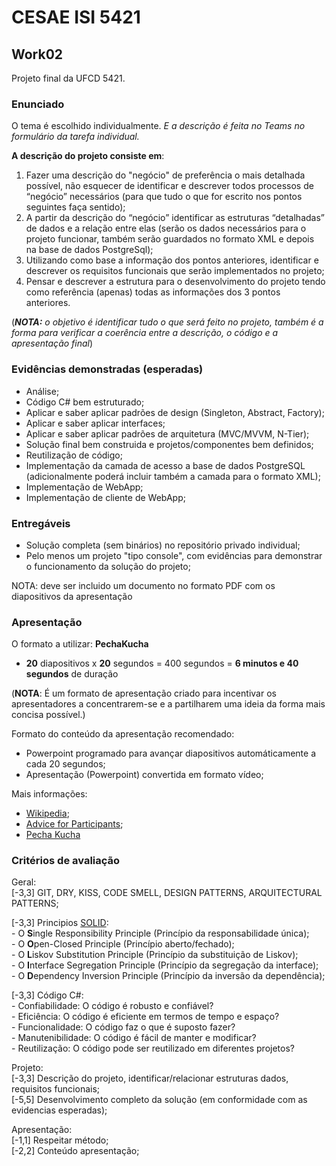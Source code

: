 # CESAE ISI 5421 
 
## Work02
 
Projeto final da UFCD 5421.

### Enunciado

O tema é escolhido individualmente. *E a descrição é feita no Teams no formulário da tarefa individual.*

**A descrição do projeto consiste em**:
1.	Fazer uma descrição do "negócio" de preferência o mais detalhada possível, não esquecer de identificar e descrever todos processos de “negócio” necessários (para que tudo o que for escrito nos pontos seguintes faça sentido);
2.	A partir da descrição do “negócio” identificar as estruturas “detalhadas” de dados e a relação entre elas (serão os dados necessários para o projeto funcionar, também serão guardados no formato XML e depois na base de dados PostgreSql);
3.	Utilizando como base a informação dos pontos anteriores, identificar e descrever os requisitos funcionais que serão implementados no projeto;
4.	Pensar e descrever a estrutura para o desenvolvimento do projeto tendo como referência (apenas) todas as informações dos 3 pontos anteriores.

(***NOTA:** o objetivo é identificar tudo o que será feito no projeto, também é a forma para verificar a coerência entre a descrição, o código e a apresentação final*)

### Evidências demonstradas (esperadas)

  - Análise;
  - Código C# bem estruturado;
  - Aplicar e saber aplicar padrões de design (Singleton, Abstract, Factory);
  - Aplicar e saber aplicar interfaces;
  - Aplicar e saber aplicar padrões de arquitetura (MVC/MVVM, N-Tier);
  - Solução final bem construida e projetos/componentes bem definidos;
  - Reutilização de código;
  - Implementação da camada de acesso a base de dados PostgreSQL (adicionalmente poderá incluir também a camada para o formato XML);
  - Implementação de WebApp;
  - Implementação de cliente de WebApp;


### Entregáveis

  - Solução completa (sem binários) no repositório privado individual;
  - Pelo menos um projeto "tipo console", com evidências para demonstrar o funcionamento da solução do projeto;
  
NOTA: deve ser incluido um documento no formato PDF com os diapositivos da apresentação


### Apresentação

O formato a utilizar: **PechaKucha** 
  - **20** diapositivos x **20** segundos = 400 segundos = **6 minutos e 40 segundos** de duração

(**NOTA**: É um formato de apresentação criado para incentivar os apresentadores a concentrarem-se e a partilharem uma ideia da forma mais concisa possível.)  

Formato do conteúdo da apresentação recomendado:  
  - Powerpoint programado para avançar diapositivos automáticamente a cada 20 segundos;  
  - Apresentação (Powerpoint) convertida em formato vídeo;   


Mais informações:  
  - [Wikipedia](https://en.wikipedia.org/wiki/PechaKucha);  
  - [Advice for Participants](https://www.ucc.ie/en/appsoc/resconf/conf/cst/criticalsocialthinkingstudentresearchinitiative2015/sym/pk/);  
  - [Pecha Kucha](https://www.pechakucha.com)  
  
  

### Critérios de avaliação  

Geral:  
[-3,3] GIT, DRY, KISS, CODE SMELL, DESIGN PATTERNS, ARQUITECTURAL PATTERNS;  

[-3,3] Principios [SOLID](https://www.freecodecamp.org/portuguese/news/os-principios-solid-da-programacao-orientada-a-objetos-explicados-em-bom-portugues/):  
	- O **S**ingle Responsibility Principle (Princípio da responsabilidade única);  
	- O **O**pen-Closed Principle (Princípio aberto/fechado);  
	- O **L**iskov Substitution Principle (Princípio da substituição de Liskov);  
	- O **I**nterface Segregation Principle (Princípio da segregação da interface);  
	- O **D**ependency Inversion Principle (Princípio da inversão da dependência);  
	
[-3,3] Código C#:  
	- Confiabilidade: O código é robusto e confiável?  
	- Eficiência: O código é eficiente em termos de tempo e espaço?  
	- Funcionalidade: O código faz o que é suposto fazer?  
	- Manutenibilidade: O código é fácil de manter e modificar?   
	- Reutilização: O código pode ser reutilizado em diferentes projetos?  
	
Projeto:  
[-3,3] Descrição do projeto, identificar/relacionar estruturas dados, requisitos funcionais;  
[-5,5] Desenvolvimento completo da solução (em conformidade com as evidencias esperadas);  
	
Apresentação:  
[-1,1] Respeitar método;  
[-2,2] Conteúdo apresentação;  
	
	